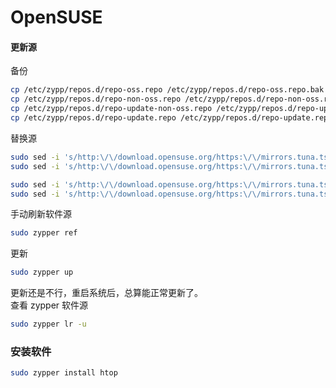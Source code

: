 # OpenSUSE               
#### 更新源            
备份       
```sh
cp /etc/zypp/repos.d/repo-oss.repo /etc/zypp/repos.d/repo-oss.repo.bak
cp /etc/zypp/repos.d/repo-non-oss.repo /etc/zypp/repos.d/repo-non-oss.repo.bak
cp /etc/zypp/repos.d/repo-update-non-oss.repo /etc/zypp/repos.d/repo-update-non-oss.repo.bak
cp /etc/zypp/repos.d/repo-update.repo /etc/zypp/repos.d/repo-update.repo.bak
```
替换源          
```sh
sudo sed -i 's/http:\/\/download.opensuse.org/https:\/\/mirrors.tuna.tsinghua.edu.cn\/opensuse/g' /etc/zypp/repos.d/repo-oss.repo
sudo sed -i 's/http:\/\/download.opensuse.org/https:\/\/mirrors.tuna.tsinghua.edu.cn\/opensuse/g' /etc/zypp/repos.d/repo-non-oss.repo

sudo sed -i 's/http:\/\/download.opensuse.org/https:\/\/mirrors.tuna.tsinghua.edu.cn\/opensuse/g' /etc/zypp/repos.d/repo-update-non-oss.repo
sudo sed -i 's/http:\/\/download.opensuse.org/https:\/\/mirrors.tuna.tsinghua.edu.cn\/opensuse/g' /etc/zypp/repos.d/repo-update.repo
```
手动刷新软件源           
```sh
sudo zypper ref
```
更新         
```sh
sudo zypper up
```
更新还是不行，重启系统后，总算能正常更新了。          
查看 zypper 软件源         
```sh
sudo zypper lr -u
```
### 安装软件          
```sh
sudo zypper install htop
```